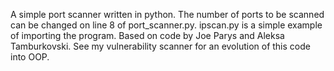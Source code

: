 A simple port scanner written in python. The number of ports to be scanned can be changed on line 8 of port_scanner.py. ipscan.py is a simple example of importing the program. Based on code by Joe Parys and Aleksa Tamburkovski. See my vulnerability scanner for an evolution of this code into OOP.